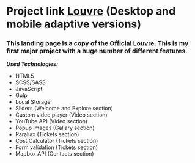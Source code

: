 # Project link [Louvre](https://constantinetu-louvre.netlify.app/) (Desktop and mobile adaptive versions)

### This landing page is a copy of the [Official Louvre](https://www.louvre.fr/en). This is my first major project with a huge number of different features.

***Used Technologies:***
- HTML5
- SCSS/SASS
- JavaScript
- Gulp
- Local Storage
- Sliders (Welcome and Explore section)
- Custom video player (Video section)
- YouTube API (Video section)
- Popup images (Gallary section)
- Parallax (Tickets section)
- Cost Calculator (Tickets section)
- Form validation (Tickets section)
- Mapbox API (Contacts section)
